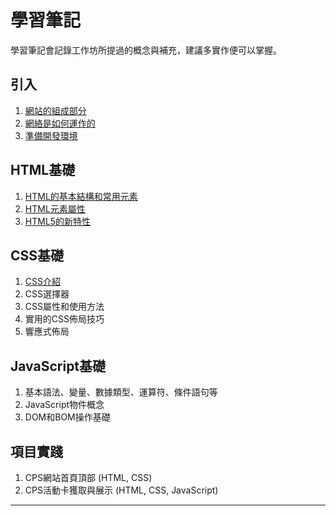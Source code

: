 # 學習筆記
學習筆記會記錄工作坊所提過的概念與補充，建議多實作便可以掌握。

## 引入
1. [網站的組成部分](./docs/%E7%B6%B2%E7%AB%99%E7%9A%84%E7%B5%84%E6%88%90%E9%83%A8%E5%88%86.md)
2. [網絡是如何運作的]()
3. [準備開發環境](./docs/%E6%BA%96%E5%82%99%E9%96%8B%E7%99%BC%E7%92%B0%E5%A2%83.md)

## HTML基礎
1. [HTML的基本結構和常用元素](./docs/HTML%E7%9A%84%E5%9F%BA%E6%9C%AC%E7%B5%90%E6%A7%8B%E5%92%8C%E5%B8%B8%E7%94%A8%E5%85%83%E7%B4%A0.md)
2. [HTML元素屬性](./docs/HTML%E5%85%83%E7%B4%A0%E5%B1%AC%E6%80%A7.md)
3. [HTML5的新特性](./docs/HTML5%E7%9A%84%E6%96%B0%E7%89%B9%E6%80%A7.md)

## CSS基礎
1. [CSS介紹](./docs/CSS%E4%BB%8B%E7%B4%B9.md)
2. CSS選擇器
3. CSS屬性和使用方法
4. 實用的CSS佈局技巧
5. 響應式佈局

## JavaScript基礎
1. 基本語法、變量、數據類型、運算符、條件語句等
2. JavaScript物件概念
3. DOM和BOM操作基礎

## 項目實踐
1. CPS網站首頁頂部 (HTML, CSS) 
2. CPS活動卡獲取與展示 (HTML, CSS, JavaScript)

---